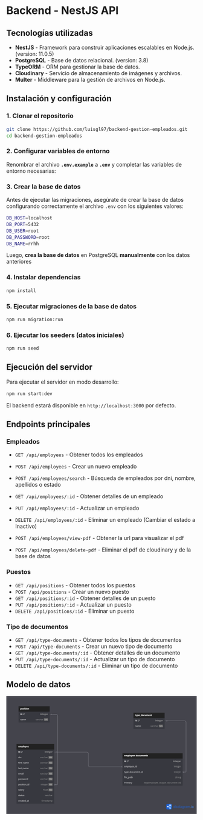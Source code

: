 # Backend - NestJS API

## Tecnologías utilizadas

- **NestJS** - Framework para construir aplicaciones escalables en Node.js. (version: 11.0.5)
- **PostgreSQL** - Base de datos relacional. (version: 3.8)
- **TypeORM** - ORM para gestionar la base de datos.
- **Cloudinary** - Servicio de almacenamiento de imágenes y archivos.
- **Multer** - Middleware para la gestión de archivos en Node.js.

## Instalación y configuración

### 1. Clonar el repositorio
```bash
git clone https://github.com/luisgl97/backend-gestion-empleados.git
cd backend-gestion-empleados
```

### 2. Configurar variables de entorno
Renombrar el archivo **`.env.example`** a **`.env`** y completar las variables de entorno necesarias:


### 3. Crear la base de datos

Antes de ejecutar las migraciones, asegúrate de crear la base de datos configurando correctamente el archivo `.env` con los siguientes valores:

```bash
DB_HOST=localhost
DB_PORT=5432
DB_USER=root
DB_PASSWORD=root
DB_NAME=rrhh
```

Luego, **crea la base de datos** en PostgreSQL **manualmente** con los datos anteriores

### 4. Instalar dependencias
```bash
npm install
```

### 5. Ejecutar migraciones de la base de datos
```bash
npm run migration:run
```

### 6. Ejecutar los seeders (datos iniciales)
```bash
npm run seed
```

## Ejecución del servidor

Para ejecutar el servidor en modo desarrollo:
```bash
npm run start:dev
```

El backend estará disponible en `http://localhost:3000` por defecto.


## Endpoints principales

### Empleados
- `GET /api/employees` - Obtener todos los empleados
- `POST /api/employees` - Crear un nuevo empleado
- `POST /api/employees/search` - Búsqueda de empleados por dni, nombre, apellidos o estado
- `GET /api/employees/:id` - Obtener detalles de un empleado
- `PUT /api/employees/:id` - Actualizar un empleado
- `DELETE /api/employees/:id` - Eliminar un empleado (Cambiar el estado a Inactivo)

- `POST /api/employees/view-pdf` - Obtener la url para visualizar el pdf
- `POST /api/employees/delete-pdf` - Eliminar el pdf de cloudinary y de la base de datos

### Puestos
- `GET /api/positions` - Obtener todos los puestos
- `POST /api/positions` - Crear un nuevo puesto
- `GET /api/positions/:id` - Obtener detalles de un puesto
- `PUT /api/positions/:id` - Actualizar un puesto
- `DELETE /api/positions/:id` - Eliminar un puesto

### Tipo de documentos
- `GET /api/type-documents` - Obtener todos los tipos de documentos
- `POST /api/type-documents` - Crear un nuevo tipo de documento
- `GET /api/type-documents/:id` - Obtener detalles de un documento
- `PUT /api/type-documents/:id` - Actualizar un tipo de documento
- `DELETE /api/type-documents/:id` - Eliminar un tipo de documento


## Modelo de datos

![Modelo de datos](Modelo-Datos-Gestion-Empleados.png)

